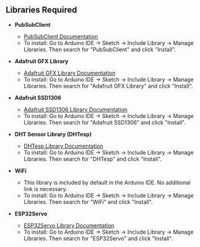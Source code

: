 ## Libraries Required

- **PubSubClient**
  - [PubSubClient Documentation](https://pubsubclient.knolleary.net/)
  - To install: Go to Arduino IDE -> Sketch -> Include Library -> Manage Libraries. Then search for "PubSubClient" and click "Install".
  
- **Adafruit GFX Library**
  - [Adafruit GFX Library Documentation](https://learn.adafruit.com/adafruit-gfx-graphics-library)
  - To install: Go to Arduino IDE -> Sketch -> Include Library -> Manage Libraries. Then search for "Adafruit GFX Library" and click "Install".
  
- **Adafruit SSD1306**
  - [Adafruit SSD1306 Library Documentation](https://www.arduino.cc/reference/en/libraries/adafruit-ssd1306/)
  - To install: Go to Arduino IDE -> Sketch -> Include Library -> Manage Libraries. Then search for "Adafruit SSD1306" and click "Install".
  
- **DHT Sensor Library (DHTesp)**
  - [DHTesp Library Documentation](https://github.com/beegee-tokyo/DHTesp)
  - To install: Go to Arduino IDE -> Sketch -> Include Library -> Manage Libraries. Then search for "DHTesp" and click "Install".
  
- **WiFi**
  - This library is included by default in the Arduino IDE. No additional link is necessary.
  - To install: Go to Arduino IDE -> Sketch -> Include Library -> Manage Libraries. Then search for "WiFi" and click "Install".
  
- **ESP32Servo**
  - [ESP32Servo Library Documentation](https://github.com/RoboticsBrno/ServoESP32)
  - To install: Go to Arduino IDE -> Sketch -> Include Library -> Manage Libraries. Then search for "ESP32Servo" and click "Install".
